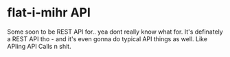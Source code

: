 # flat-i-mihr API

Some soon to be REST API for.. yea dont really know what for.
It's definately a REST API tho - and it's even gonna do typical API things as well. Like APIing API Calls n shit.
